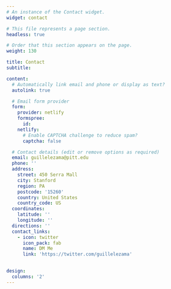 ```yaml
---
# An instance of the Contact widget.
widget: contact

# This file represents a page section.
headless: true

# Order that this section appears on the page.
weight: 130

title: Contact
subtitle:

content:
  # Automatically link email and phone or display as text?
  autolink: true

  # Email form provider
  form:
    provider: netlify
    formspree:
      id:
    netlify:
      # Enable CAPTCHA challenge to reduce spam?
      captcha: false

  # Contact details (edit or remove options as required)
  email: guillelezama@pitt.edu
  phone: ''
  address:
    street: 450 Serra Mall
    city: Stanford
    region: PA
    postcode: '15260'
    country: United States
    country_code: US
  coordinates:
    latitude: ''
    longitude: ''
  directions: ''
  contact_links:
    - icon: twitter
      icon_pack: fab
      name: DM Me
      link: 'https://twitter.com/guillelezama'
  

design:
  columns: '2'
---
```


